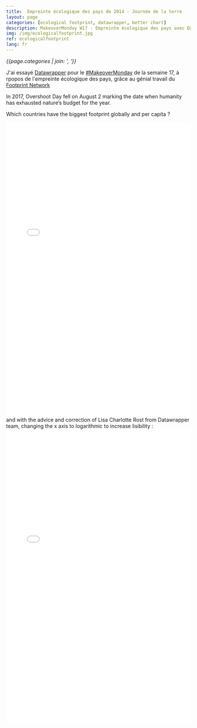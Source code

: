 ```yaml
---
title:  Empreinte écologique des pays de 2014 - Journée de la terre
layout: page
categories: [ecological footprint, datawrapper, better chart]
description: MakeoverMonday W17 - Empreinte écologique des pays avec Datawrapper
img: /img/ecologicalfootprint.jpg
ref: ecologicalfootprint
lang: fr
---
```

*{{page.categories | join: ', '}}*

J'ai essayé [Datawrapper](https://www.datawrapper.de/) pour le [#MakeoverMonday](http://www.makeovermonday.co.uk/) de la semaine 17, à rpopos de l'empreinte écologique des pays, grâce au génial travail du [Footprint Network](https://www.footprintnetwork.org/)
 
In 2017, Overshoot Day fell on August 2 marking the date when humanity has exhausted nature’s budget for the year. 

Which countries have the biggest footprint globally and per capita ?
<br>
<iframe id="datawrapper-chart-Hxzdb" src="//datawrapper.dwcdn.net/Hxzdb/8/" scrolling="no" frameborder="0" allowtransparency="true" style="width: 0; min-width: 100% !important;" height="800"></iframe><script type="text/javascript">if("undefined"==typeof window.datawrapper)window.datawrapper={};window.datawrapper["Hxzdb"]={},window.datawrapper["Hxzdb"].embedDeltas={"100":1551,"200":1107,"300":962,"400":888,"500":831,"700":800,"800":800,"900":800,"1000":757},window.datawrapper["Hxzdb"].iframe=document.getElementById("datawrapper-chart-Hxzdb"),window.datawrapper["Hxzdb"].iframe.style.height=window.datawrapper["Hxzdb"].embedDeltas[Math.min(1e3,Math.max(100*Math.floor(window.datawrapper["Hxzdb"].iframe.offsetWidth/100),100))]+"px",window.addEventListener("message",function(a){if("undefined"!=typeof a.data["datawrapper-height"])for(var b in a.data["datawrapper-height"])if("Hxzdb"==b)window.datawrapper["Hxzdb"].iframe.style.height=a.data["datawrapper-height"][b]+"px"});</script>
<br>
and with the advice and correction of Lisa Charlotte Rost from Datawrapper team, changing the x axis to logarithmic to increase lisibility :
<br>
<iframe id="datawrapper-chart-9jAzA" src="//datawrapper.dwcdn.net/9jAzA/1/" scrolling="no" frameborder="0" allowtransparency="true" style="width: 0; min-width: 100% !important;" height="800"></iframe><script type="text/javascript">if("undefined"==typeof window.datawrapper)window.datawrapper={};window.datawrapper["9jAzA"]={},window.datawrapper["9jAzA"].embedDeltas={"100":1551,"200":1107,"300":962,"400":888,"500":831,"700":800,"800":800,"900":800,"1000":757},window.datawrapper["9jAzA"].iframe=document.getElementById("datawrapper-chart-9jAzA"),window.datawrapper["9jAzA"].iframe.style.height=window.datawrapper["9jAzA"].embedDeltas[Math.min(1e3,Math.max(100*Math.floor(window.datawrapper["9jAzA"].iframe.offsetWidth/100),100))]+"px",window.addEventListener("message",function(a){if("undefined"!=typeof a.data["datawrapper-height"])for(var b in a.data["datawrapper-height"])if("9jAzA"==b)window.datawrapper["9jAzA"].iframe.style.height=a.data["datawrapper-height"][b]+"px"});</script>
